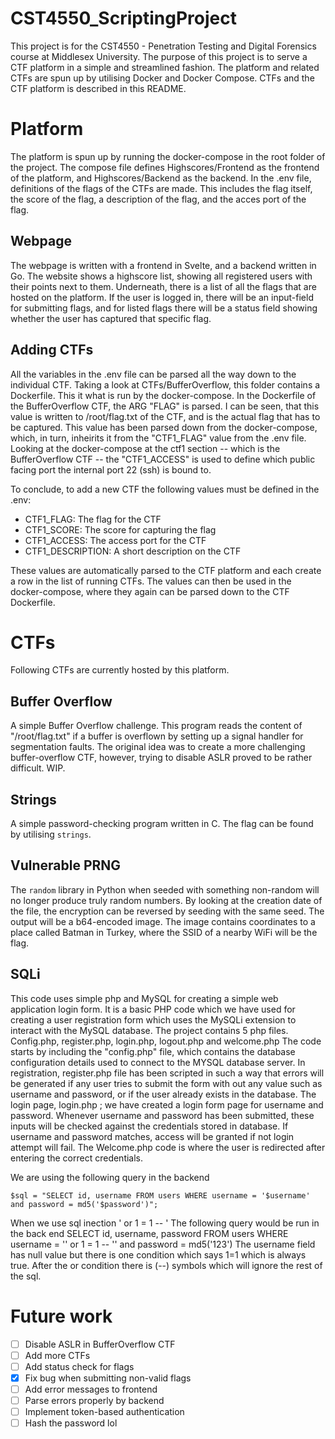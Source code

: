 # CST4550_ScriptingProject

This project is for the CST4550 - Penetration Testing and Digital Forensics course at Middlesex University.
The purpose of this project is to serve a CTF platform in a simple and streamlined fashion. 
The platform and related CTFs are spun up by utilising Docker and Docker Compose.
CTFs and the CTF platform is described in this README.

# Platform

The platform is spun up by running the docker-compose in the root folder of the project. 
The compose file defines Highscores/Frontend as the frontend of the platform, and Highscores/Backend as the backend. 
In the .env file, definitions of the flags of the CTFs are made. This includes the flag itself, the score of the flag, a description of the flag, and the acces port of the flag.

## Webpage

The webpage is written with a frontend in Svelte, and a backend written in Go. The website shows a highscore list, showing all registered users with their points next to them.
Underneath, there is a list of all the flags that are hosted on the platform. 
If the user is logged in, there will be an input-field for submitting flags, and for listed flags there will be a status field showing whether the user has captured that specific flag.

## Adding CTFs

All the variables in the .env file can be parsed all the way down to the individual CTF.
Taking a look at CTFs/BufferOverflow, this folder contains a Dockerfile. This it what is run by the docker-compose.
In the Dockerfile of the BufferOverflow CTF, the ARG "FLAG" is parsed. I can be seen, that this value is written to /root/flag.txt of the CTF, and is the actual flag that has to be captured.
This value has been parsed down from the docker-compose, which, in turn, inheirits it from the "CTF1_FLAG" value from the .env file.
Looking at the docker-compose at the ctf1 section -- which is the BufferOverflow CTF -- the "CTF1_ACCESS" is used to define which public facing port the internal port 22 (ssh) is bound to.

To conclude, to add a new CTF the following values must be defined in the .env:


- CTF1_FLAG: The flag for the CTF
- CTF1_SCORE: The score for capturing the flag
- CTF1_ACCESS: The access port for the CTF
- CTF1_DESCRIPTION: A short description on the CTF

These values are automatically parsed to the CTF platform and each create a row in the list of running CTFs.
The values can then be used in the docker-compose, where they again can be parsed down to the CTF Dockerfile.

# CTFs

Following CTFs are currently hosted by this platform.

## Buffer Overflow 

A simple Buffer Overflow challenge. This program reads the content of "/root/flag.txt" if a buffer is overflown by setting up a signal handler for segmentation faults.
The original idea was to create a more challenging buffer-overflow CTF, however, trying to disable ASLR proved to be rather difficult. WIP.

## Strings 

A simple password-checking program written in C. The flag can be found by utilising `strings`.

## Vulnerable PRNG

The `random` library in Python when seeded with something non-random will no longer produce truly random numbers. By looking at the creation date of the file, the encryption can be reversed by seeding with the same seed.
The output will be a b64-encoded image. The image contains coordinates to a place called Batman in Turkey, where the SSID of a nearby WiFi will be the flag.

## SQLi

This code uses simple php and MySQL for creating a simple web application login form.
It is a basic PHP code which we have used for creating a user registration form which uses the MySQLi extension to interact with the MySQL database.
The project contains 5 php files.
Config.php, register.php, login.php, logout.php and welcome.php
The code starts by including the "config.php" file, which contains the database configuration details used to connect to the MYSQL database server.
In registration, register.php file has been scripted in such a way that errors will be generated if any user tries to submit the form with out any value such as username and password, or if the user already exists in the database.
The login page, login.php ; we have created a login form page for username and password.
Whenever username and password has been submitted, these inputs will be checked against the credentials stored in database. If username and password matches, access will be granted if not login attempt will fail.
The Welcome.php code is where the user is redirected after entering the correct credentials.
 
We are using the following query in the backend 

`$sql = "SELECT id, username FROM users WHERE username = '$username' and password = md5('$password')";`

When we use sql inection ' or 1 = 1 -- '
 The following query would be run in the back end 
SELECT id, username, password FROM users WHERE username = '' or 1 = 1 -- '' and password = md5('123')
The username field has null value but there is one condition which says 1=1 which is always true.
After the or condition there is (--) symbols which will ignore the rest of the sql.

# Future work

- [ ] Disable ASLR in BufferOverflow CTF
- [ ] Add more CTFs
- [ ] Add status check for flags
- [x] Fix bug when submitting non-valid flags
- [ ] Add error messages to frontend
- [ ] Parse errors properly by backend
- [ ] Implement token-based authentication
- [ ] Hash the password lol
